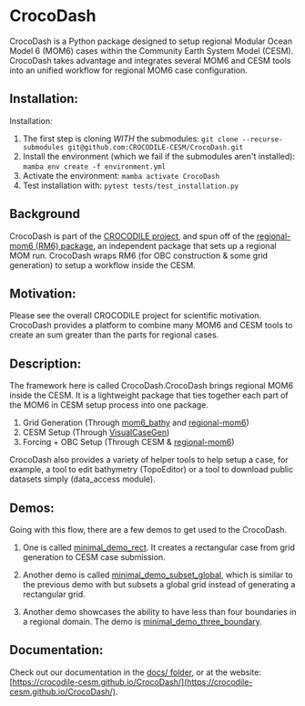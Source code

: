# CrocoDash

CrocoDash is a Python package designed to setup regional Modular Ocean Model 6 (MOM6) cases within the Community Earth System Model (CESM). CrocoDash takes advantage and integrates several MOM6 and CESM tools into an unified workflow for regional MOM6 case configuration.

## Installation: 

Installation:
1. The first step is cloning *WITH* the submodules:
`git clone --recurse-submodules git@github.com:CROCODILE-CESM/CrocoDash.git`
2. Install the environment (which we fail if the submodules aren't installed):
`mamba env create -f environment.yml`
3. Activate the environment:
`mamba activate CrocoDash`
4. Test installation with:
`pytest tests/test_installation.py`

## Background
CrocoDash is part of the [CROCODILE project](https://github.com/CROCODILE-CESM/regional-mom6), and spun off of the [regional-mom6 (RM6) package](https://github.com/CROCODILE-CESM/regional-mom6), an independent package that sets up a regional MOM run. CrocoDash wraps RM6 (for OBC construction & some grid generation) to setup a workflow inside the CESM.

## Motivation: 
Please see the overall CROCODILE project for scientific motivation. CrocoDash provides a platform  to combine many MOM6 and CESM tools to create an sum greater than the parts for regional cases.

## Description: 
The framework here is called CrocoDash.CrocoDash brings regional MOM6 inside the CESM. It is a lightweight package that ties together each part of the MOM6 in CESM setup process into one package.
1. Grid Generation (Through [mom6_bathy](https://github.com/NCAR/mom6_bathy) and [regional-mom6](https://github.com/CROCODILE-CESM/regional-mom6))
2. CESM Setup (Through [VisualCaseGen](https://github.com/CROCODILE-CESM/VisualCaseGen))
3. Forcing + OBC Setup (Through CESM & [regional-mom6](https://github.com/CROCODILE-CESM/regional-mom6))

CrocoDash also provides a variety of helper tools to help setup a case, for example, a tool to edit bathymetry (TopoEditor) or a tool to download public datasets simply (data_access module). 

## Demos:

Going with this flow, there are a few demos to get used to the CrocoDash. 

1. One is called [minimal_demo_rect](demos/minimal_demo_rect.ipynb). It creates a rectangular case from grid generation to CESM case submission. 

2. Another demo is called [minimal_demo_subset_global](demos/minimal_demo_subset_global.ipynb), which is similar to the previous demo with but subsets a global grid instead of generating a rectangular grid. 

3. Another demo showcases the ability to have less than four boundaries in a regional domain. The demo is [minimal_demo_three_boundary](demos/minimal_demo_three_boundary.ipynb).

## Documentation: 

Check out our documentation in the [docs/ folder](docs/), or at the website: [https://crocodile-cesm.github.io/CrocoDash/](https://crocodile-cesm.github.io/CrocoDash/).

